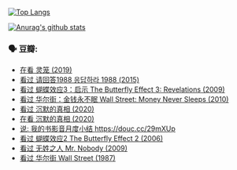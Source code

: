 [![Top Langs](https://github-readme-stats.vercel.app/api/top-langs/?username=w940853815)](https://github.com/anuraghazra/github-readme-stats)

[![Anurag's github stats](https://github-readme-stats.vercel.app/api?username=w940853815)](https://github.com/anuraghazra/github-readme-stats)

### 🗣 豆瓣:

<!-- DOUBAN-ACTIVITIES:START -->
- [在看 灵笼‎ (2019)](https://www.douban.com/doubanapp/dispatch?uri=/status/3135374844/)
- [看过 请回答1988 응답하라 1988‎ (2015)](https://www.douban.com/doubanapp/dispatch?uri=/status/3135130679/)
- [看过 蝴蝶效应3：启示 The Butterfly Effect 3: Revelations‎ (2009)](https://www.douban.com/doubanapp/dispatch?uri=/status/3128225882/)
- [看过 华尔街：金钱永不眠 Wall Street: Money Never Sleeps‎ (2010)](https://www.douban.com/doubanapp/dispatch?uri=/status/3126960388/)
- [看过 沉默的真相‎ (2020)](https://www.douban.com/doubanapp/dispatch?uri=/status/3125110312/)
- [在看 沉默的真相‎ (2020)](https://www.douban.com/doubanapp/dispatch?uri=/status/3123667668/)
- [说: 我的书影音月度小结 https://douc.cc/29mXUp ](https://www.douban.com/doubanapp/dispatch?uri=/status/3123129540/)
- [看过 蝴蝶效应2 The Butterfly Effect 2‎ (2006)](https://www.douban.com/doubanapp/dispatch?uri=/status/3118478616/)
- [看过 无姓之人 Mr. Nobody‎ (2009)](https://www.douban.com/doubanapp/dispatch?uri=/status/3112842026/)
- [看过 华尔街 Wall Street‎ (1987)](https://www.douban.com/doubanapp/dispatch?uri=/status/3111253138/)
<!-- DOUBAN-ACTIVITIES:END -->
<!--
**w940853815/w940853815** is a ✨ _special_ ✨ repository because its `README.md` (this file) appears on your GitHub profile.

Here are some ideas to get you started:

- 🔭 I’m currently working on ...
- 🌱 I’m currently learning ...
- 👯 I’m looking to collaborate on ...
- 🤔 I’m looking for help with ...
- 💬 Ask me about ...
- 📫 How to reach me: ...
- 😄 Pronouns: ...
- ⚡ Fun fact: ...
-->
